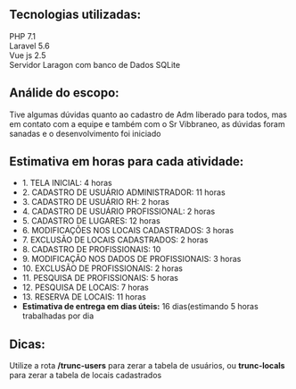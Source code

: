 <h2>Tecnologias utilizadas:</h2> 
PHP 7.1<br>
Laravel 5.6<br>
Vue js 2.5<br>
Servidor Laragon com banco de Dados SQLite<br>
<h2>Análide do escopo:</h2>
<p>Tive algumas dúvidas quanto ao cadastro de Adm liberado para todos, mas em contato com a equipe e também com o Sr Vibbraneo, as dúvidas foram sanadas e o desenvolvimento foi iniciado</p>

<p>
<h2>Estimativa em horas para cada atividade:</h2>
<ul>
<li>1. TELA INICIAL: 4 horas</li>
<li>2. CADASTRO DE USUÁRIO ADMINISTRADOR: 11 horas</li>
<li>3. CADASTRO DE USUÁRIO RH: 2 horas</li>
<li>4. CADASTRO DE USUÁRIO PROFISSIONAL: 2 horas</li>
<li>5. CADASTRO DE LUGARES: 12 horas</li>
<li>6. MODIFICAÇÕES NOS LOCAIS CADASTRADOS: 3 horas</li>
<li>7. EXCLUSÃO DE LOCAIS CADASTRADOS: 2 horas</li>
<li>8. CADASTRO DE PROFISSIONAIS: 10</li>
<li>9. MODIFICAÇÃO NOS DADOS DE PROFISSIONAIS: 3 horas</li>
<li>10. EXCLUSÃO DE PROFISSIONAIS: 2 horas</li>
<li>11. PESQUISA DE PROFISSIONAIS: 5 horas</li>
<li>12. PESQUISA DE LOCAIS: 7 horas</li>
<li>13. RESERVA DE LOCAIS: 11 horas</li>
<li><b>Estimativa de entrega em dias úteis:</b> 16 dias(estimando 5 horas trabalhadas por dia</li>
</ul>  
</p>

<p><h2>Dicas:</h2>
Utilize a rota <b>/trunc-users</b> para zerar a tabela de usuários, ou <b>trunc-locals</b> para zerar a tabela de locais cadastrados
</p>
